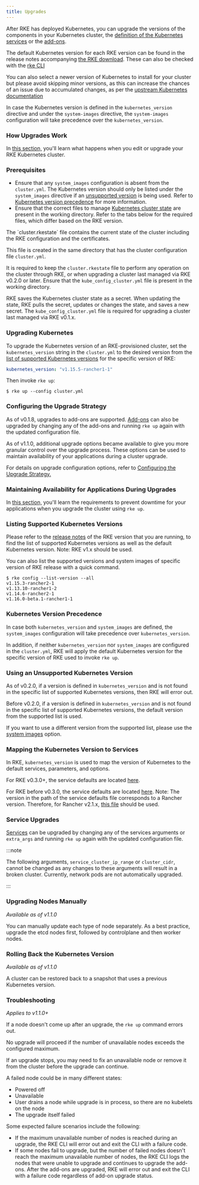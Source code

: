 ```yaml
---
title: Upgrades
---
```




After RKE has deployed Kubernetes, you can upgrade the versions of the components in your Kubernetes cluster, the [definition of the Kubernetes services](../config-options/services/services.md) or the [add-ons](../config-options/add-ons/add-ons.md).

The default Kubernetes version for each RKE version can be found in the release notes accompanying [the RKE download](https://github.com/rancher/rke/releases/). These can also be checked with the [rke CLI](#listing-supported-kubernetes-versions)

You can also select a newer version of Kubernetes to install for your cluster but please avoid skipping minor versions, as this can increase the chances of an issue due to accumulated changes, as per the [upstream Kubernetes documentation](https://kubernetes.io/releases/version-skew-policy/)

In case the Kubernetes version is defined in the `kubernetes_version` directive and under the `system-images` directive, the `system-images` configuration will take precedence over the `kubernetes_version`.

### How Upgrades Work

In [this section,](./how-upgrades-work/how-upgrades-work.md) you'll learn what happens when you edit or upgrade your RKE Kubernetes cluster.

### Prerequisites

- Ensure that any `system_images` configuration is absent from the `cluster.yml`. The Kubernetes version should only be listed under the `system_images` directive if an [unsupported version](#using-an-unsupported-kubernetes-version) is being used. Refer to [Kubernetes version precedence](#kubernetes-version-precedence) for more information.
- Ensure that the correct files to manage [Kubernetes cluster state](../installation/installation.md#kubernetes-cluster-state) are present in the working directory. Refer to the tabs below for the required files, which differ based on the RKE version.

<Tabs>
<TabItem value="RKE v0.2.0+">
The `cluster.rkestate` file contains the current state of the cluster including the RKE configuration and the certificates.

This file is created in the same directory that has the cluster configuration file `cluster.yml`.

It is required to keep the `cluster.rkestate` file to perform any operation on the cluster through RKE, or when upgrading a cluster last managed via RKE v0.2.0 or later.
</TabItem>
<TabItem value="RKE before v0.2.0">
Ensure that the `kube_config_cluster.yml` file is present in the working directory.

RKE saves the Kubernetes cluster state as a secret. When updating the state, RKE pulls the secret, updates or changes the state, and saves a new secret. The `kube_config_cluster.yml` file is required for upgrading a cluster last managed via RKE v0.1.x.
</TabItem>
</Tabs>

### Upgrading Kubernetes

To upgrade the Kubernetes version of an RKE-provisioned cluster, set the `kubernetes_version` string in the `cluster.yml` to the desired version from the [list of supported Kubernetes versions](#listing-supported-kubernetes-versions) for the specific version of RKE:

```yaml
kubernetes_version: "v1.15.5-rancher1-1"
```

Then invoke `rke up`:

```
$ rke up --config cluster.yml
```

### Configuring the Upgrade Strategy

As of v0.1.8, upgrades to add-ons are supported. [Add-ons](../config-options/add-ons/add-ons.md) can also be upgraded by changing any of the add-ons and running `rke up` again with the updated configuration file.

As of v1.1.0, additional upgrade options became available to give you more granular control over the upgrade process. These options can be used to maintain availability of your applications during a cluster upgrade.

For details on upgrade configuration options, refer to [Configuring the Upgrade Strategy.](./configuring-strategy/configuring-strategy.md)

### Maintaining Availability for Applications During Upgrades

In [this section,](./maintaining-availability/maintaining-availability.md) you'll learn the requirements to prevent downtime for your applications when you upgrade the cluster using `rke up`.

### Listing Supported Kubernetes Versions

Please refer to the [release notes](https://github.com/rancher/rke/releases) of the RKE version that you are running, to find the list of supported Kubernetes versions as well as the default Kubernetes version. Note: RKE v1.x should be used.

You can also list the supported versions and system images of specific version of RKE release with a quick command.

```
$ rke config --list-version --all
v1.15.3-rancher2-1
v1.13.10-rancher1-2
v1.14.6-rancher2-1
v1.16.0-beta.1-rancher1-1
```

### Kubernetes Version Precedence

In case both `kubernetes_version` and `system_images` are defined, the `system_images` configuration will take precedence over `kubernetes_version`.

In addition, if neither `kubernetes_version` nor `system_images` are configured in the `cluster.yml`, RKE will apply the default Kubernetes version for the specific version of RKE used to invoke `rke up`.

### Using an Unsupported Kubernetes Version

As of v0.2.0, if a version is defined in `kubernetes_version` and is not found in the specific list of supported Kubernetes versions, then RKE will error out.

Before v0.2.0, if a version is defined in `kubernetes_version` and is not found in the specific list of supported Kubernetes versions,  the default version from the supported list is used.

If you want to use a different version from the supported list, please use the [system images](../config-options/system-images/system-images.md) option.

### Mapping the Kubernetes Version to Services

In RKE, `kubernetes_version` is used to map the version of Kubernetes to the default services, parameters, and options.

For RKE v0.3.0+, the service defaults are located [here](https://github.com/rancher/kontainer-driver-metadata/blob/master/rke/k8s_service_options.go).

For RKE before v0.3.0, the service defaults are located [here](https://github.com/rancher/types/blob/release/v2.2/apis/management.cattle.io/v3/k8s_defaults.go). Note: The version in the path of the service defaults file corresponds to a Rancher version. Therefore, for Rancher v2.1.x, [this file](https://github.com/rancher/types/blob/release/v2.1/apis/management.cattle.io/v3/k8s_defaults.go) should be used.

### Service Upgrades

[Services](../config-options/services/services.md) can be upgraded by changing any of the services arguments or `extra_args` and running `rke up` again with the updated configuration file.

:::note

The following arguments, `service_cluster_ip_range` or `cluster_cidr`, cannot be changed as any changes to these arguments will result in a broken cluster. Currently, network pods are not automatically upgraded.

:::

### Upgrading Nodes Manually

_Available as of v1.1.0_

You can manually update each type of node separately. As a best practice, upgrade the etcd nodes first, followed by controlplane and then worker nodes.

### Rolling Back the Kubernetes Version

_Available as of v1.1.0_

A cluster can be restored back to a snapshot that uses a previous Kubernetes version.

### Troubleshooting

_Applies to v1.1.0+_

If a node doesn't come up after an upgrade, the `rke up` command errors out.

No upgrade will proceed if the number of unavailable nodes exceeds the configured maximum.

If an upgrade stops, you may need to fix an unavailable node or remove it from the cluster before the upgrade can continue.

A failed node could be in many different states:

- Powered off
- Unavailable
- User drains a node while upgrade is in process, so there are no kubelets on the node
- The upgrade itself failed

Some expected failure scenarios include the following:

- If the maximum unavailable number of nodes is reached during an upgrade, the RKE CLI will error out and exit the CLI with a failure code.
- If some nodes fail to upgrade, but the number of failed nodes doesn't reach the maximum unavailable number of nodes, the RKE CLI logs the nodes that were unable to upgrade and continues to upgrade the add-ons. After the add-ons are upgraded, RKE will error out and exit the CLI with a failure code regardless of add-on upgrade status.
